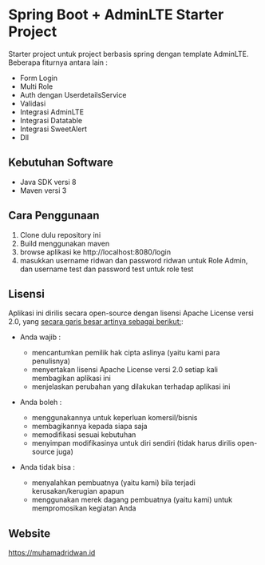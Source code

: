 # Spring Boot + AdminLTE Starter Project #

Starter project untuk project berbasis spring dengan template AdminLTE.
Beberapa fiturnya antara lain : 

*  Form Login
*  Multi Role 
*  Auth dengan UserdetailsService
*  Validasi
*  Integrasi AdminLTE
*  Integrasi Datatable
*  Integrasi SweetAlert
*  Dll

## Kebutuhan Software ##

*  Java SDK versi 8
*  Maven versi 3

## Cara Penggunaan ##

1. Clone dulu repository ini
2. Build menggunakan maven
3. browse aplikasi ke http://localhost:8080/login
4. masukkan username ridwan dan password ridwan untuk Role Admin, dan username test dan password test untuk role test

## Lisensi ##

Aplikasi ini dirilis secara open-source dengan lisensi Apache License versi 2.0, yang [secara garis besar artinya sebagai berikut:](https://tldrlegal.com/license/apache-license-2.0-(apache-2.0)):

* Anda wajib :

    * mencantumkan pemilik hak cipta aslinya (yaitu kami para penulisnya)
    * menyertakan lisensi Apache License versi 2.0 setiap kali membagikan aplikasi ini
    * menjelaskan perubahan yang dilakukan terhadap aplikasi ini

* Anda boleh :

    * menggunakannya untuk keperluan komersil/bisnis
    * membagikannya kepada siapa saja
    * memodifikasi sesuai kebutuhan
    * menyimpan modifikasinya untuk diri sendiri (tidak harus dirilis open-source juga)

* Anda tidak bisa :

    * menyalahkan pembuatnya (yaitu kami) bila terjadi kerusakan/kerugian apapun
    * menggunakan merek dagang pembuatnya (yaitu kami) untuk mempromosikan kegiatan Anda

## Website ##

   https://muhamadridwan.id

